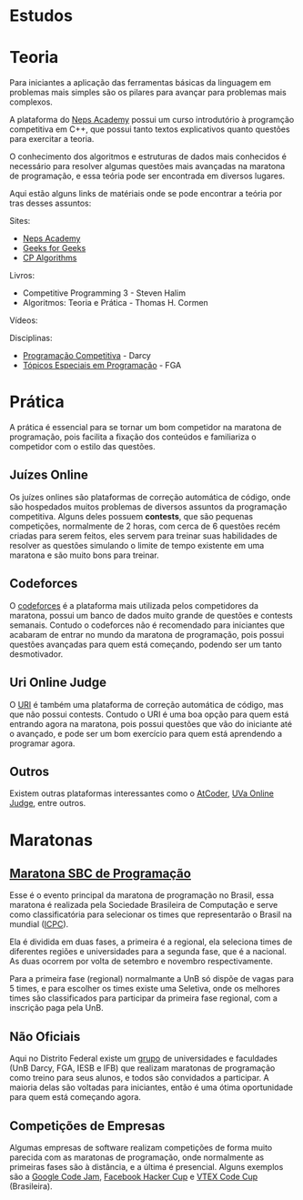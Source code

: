 # Estudos

# Teoria

Para iniciantes a aplicação das ferramentas básicas da linguagem em problemas mais simples são os pilares para avançar para problemas mais complexos.

A plataforma do [Neps Academy](https://neps.academy/course/6) possui um curso introdutório à programção competitiva em C++, que possui tanto textos explicativos quanto questões para exercitar a teoria.

O conhecimento dos algoritmos e estruturas de dados mais conhecidos é necessário para resolver algumas questões mais avançadas na maratona de programação, e essa teória pode ser encontrada em diversos lugares.

Aqui estão alguns links de matériais onde se pode encontrar a teória por tras desses assuntos:

Sites:
* [Neps Academy](https://neps.academy/courses)
* [Geeks for Geeks](https://www.geeksforgeeks.org/)
* [CP Algorithms](https://cp-algorithms.com/)

Livros:
* Competitive Programming 3 - Steven Halim
* Algoritmos: Teoria e Prática - Thomas H. Cormen

Vídeos:

Disciplinas:
* [Programação Competitiva](https://matriculaweb.unb.br/graduacao/oferta_dados.aspx?cod=116947&dep=116) - Darcy
* [Tópicos Especiais em Programação](https://matriculaweb.unb.br/graduacao/oferta_dados.aspx?cod=110141&dep=650) - FGA


# Prática

A prática é essencial para se tornar um bom competidor na maratona de programação, pois facilita a fixação dos conteúdos e familiariza o competidor com o estilo das questões.

## Juízes Online

Os juízes onlines são plataformas de correção automática de código, onde são hospedados muitos problemas de diversos assuntos da programação competitiva. Alguns deles possuem __contests__, que são pequenas competições, normalmente de 2 horas, com cerca de 6 questões recém criadas para serem feitos, eles servem para treinar suas habilidades de resolver as questões simulando o limite de tempo existente em uma maratona e são muito bons para treinar.

## Codeforces

O [codeforces](https://codeforces.com/) é a plataforma mais utilizada pelos competidores da maratona, possui um banco de dados muito grande de questões e contests semanais. Contudo o codeforces não é recomendado para iniciantes que acabaram de entrar no mundo da maratona de programação, pois possui questões avançadas para quem está começando, podendo ser um tanto desmotivador.

## Uri Online Judge

O [URI](https://www.urionlinejudge.com.br/judge/pt) é também uma plataforma de correção automática de código, mas que não possui contests. Contudo o URI é uma boa opção para quem está entrando agora na maratona, pois possui questões que vão do iniciante até o avançado, e pode ser um bom exercício para quem está aprendendo a programar agora.

## Outros

Existem outras plataformas interessantes como o [AtCoder](https://atcoder.jp/home), [UVa Online Judge](https://onlinejudge.org/), entre outros.


# Maratonas

## [Maratona SBC de Programação](http://maratona.ime.usp.br/index19.html)

Esse é o evento principal da maratona de programação no Brasil, essa maratona é realizada pela Sociedade Brasileira de Computação e serve como classificatória para selecionar os times que representarão o Brasil na mundial ([ICPC](https://icpc.baylor.edu/)).

Ela é dividida em duas fases, a primeira é a regional, ela seleciona times de diferentes regiões e universidades para a segunda fase, que é a nacional. As duas ocorrem por volta de setembro e novembro respectivamente.

Para a primeira fase (regional) normalmante a UnB só dispõe de vagas para 5 times, e para escolher os times existe uma Seletiva, onde os melhores times são classificados para participar da primeira fase regional, com a inscrição paga pela UnB.

## Não Oficiais

Aqui no Distrito Federal existe um [grupo](https://codeforces.com/group/btcK4I5D5f/contests) de universidades e faculdades (UnB Darcy, FGA, IESB e IFB) que realizam maratonas de programação como treino para seus alunos, e todos são convidados a participar. A maioria delas são voltadas para iniciantes, então é uma ótima oportunidade para quem está começando agora.

## Competições de Empresas

Algumas empresas de software realizam competições de forma muito parecida com as maratonas de programação, onde normalmente as primeiras fases são à distância, e a última é presencial. Alguns exemplos são a [Google Code Jam](https://codingcompetitions.withgoogle.com/codejam), [Facebook Hacker Cup](https://www.facebook.com/hackercup/) e [VTEX Code Cup](https://codecup.vtex.com/) (Brasileira).